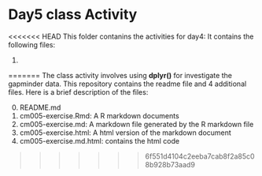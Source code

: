 # Day5 class Activity

<<<<<<< HEAD
This folder contanins the activities for day4: It contains the following files:

1. 

=======
The class activity involves using **dplyr()** for investigate the gapminder data. This repository contains the readme file and 4 additional files. Here is a brief description of the files:

0. README.md
1. cm005-exercise.Rmd: A R markdown documents 
2. cm005-exercise.md: A markdown file generated by the R markdown file
3. cm005-exercise.html: A html version of the markdown document
4. cm005-exercise.md.html: contains the html code
>>>>>>> 6f551d4104c2eeba7cab8f2a85c08b928b73aad9
